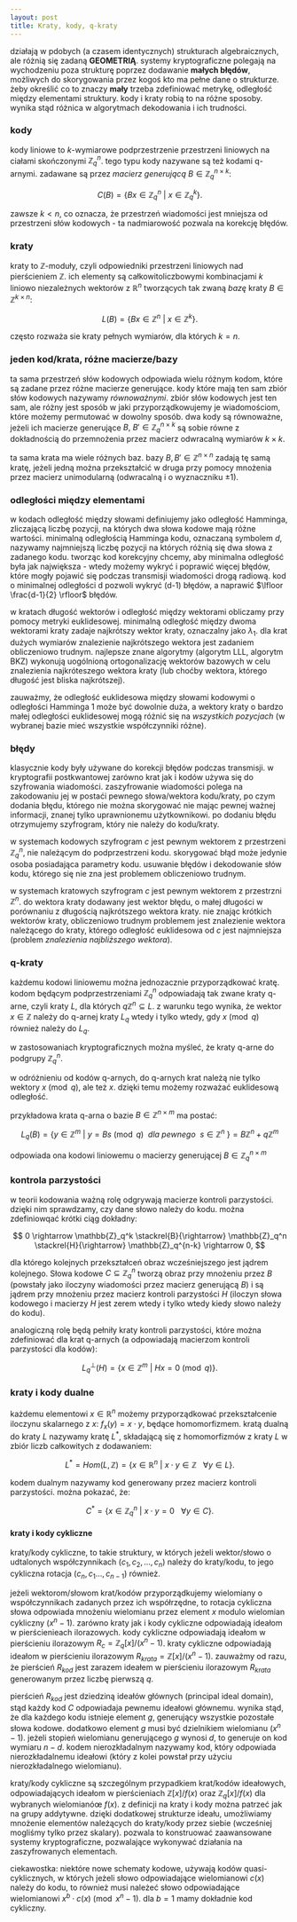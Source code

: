 ```yaml
---
layout: post
title: Kraty, kody, q-kraty
---
```


działają w pdobych (a czasem identycznych) strukturach algebraicznych, ale różnią się zadaną **GEOMETRIĄ**.
systemy kryptograficzne polegają na wychodzeniu poza strukturę poprzez dodawanie **małych błędów**,
możliwych do skorygowania przez kogoś kto ma pełne dane o strukturze. żeby określić co to znaczy **mały** trzeba zdefiniować metrykę,
odległość między elementami struktury. kody i kraty robią to na różne sposoby. wynika stąd różnica w algorytmach dekodowania i ich
trudności.

### kody

kody liniowe to $k$-wymiarowe podprzestrzenie przestrzeni liniowych na ciałami skończonymi $\mathbb{Z}_q^n$.
tego typu kody nazywane są też kodami q-arnymi. zadawane są przez *macierz generującą* $B \in \mathbb{Z}_q^{n \times k}$:

$$ C(B) = \{ Bx \in \mathbb{Z}_q^n ~|~ x \in \mathbb{Z}_q^k \}. $$

zawsze $k<n$, co oznacza, że przestrzeń wiadomości jest mniejsza od przestrzeni słów kodowych - ta nadmiarowość pozwala
na korekcję błędów.

### kraty

kraty to $\mathbb{Z}$-moduły, czyli odpowiedniki przestrzeni liniowych nad pierścieniem $\mathbb{Z}$. ich elementy są całkowitoliczbowymi
kombinacjami $k$ liniowo niezależnych wektorów z $\mathbb{R}^n$ tworzących tak zwaną *bazę* kraty $B \in \mathbb{Z}^{k \times n}$:

$$ L(B) = \{ Bx \in \mathbb{Z}^n ~|~ x \in \mathbb{Z}^k \}. $$

często rozważa sie kraty pełnych wymiarów, dla których $k=n$.

### jeden kod/krata, różne macierze/bazy

ta sama przestrzeń słów kodowych odpowiada wielu różnym kodom, które są zadane przez różne macierze generujące. kody które mają ten sam zbiór słów
kodowych nazywamy *równoważnymi*. zbiór słów kodowych jest ten sam, ale różny jest sposób w jaki przyporządkowujemy je wiadomościom, które możemy
permutować w dowolny sposób. dwa kody są równoważne, jeżeli ich macierze generujące $B,~B' \in \mathbb{Z}_q^{n \times k}$ są sobie równe z dokładnością do
przemnożenia przez macierz odwracalną wymiarów $k \times k$.

ta sama krata ma wiele różnych baz. bazy $B, B' \in \mathbb{Z}^{n \times n}$ zadają tę samą kratę, jeżeli jedną można przekształcić w druga przy
pomocy mnożenia przez macierz unimodularną (odwracalną i o wyznaczniku $\pm 1$).

### odległości między elementami

w kodach odległość między słowami definiujemy jako odległość Hamminga, zliczającą liczbę pozycji, na których dwa słowa
kodowe mają różne wartości. minimalną odległością Hamminga kodu, oznaczaną symbolem $d$, nazywamy najmniejszą liczbę pozycji na których różnią się
dwa słowa z zadanego kodu. tworząc kod korekcyjny chcemy, aby minimalna odległość była jak największa - wtedy możemy wykryć
i poprawić więcej błędów, które mogły pojawić się podczas transmisji wiadomości drogą radiową. kod o minimalnej odległości d pozwoli
wykryć (d-1) błędów, a naprawić $\lfloor \frac{d-1}{2} \rfloor$ błędów.

w kratach długość wektorów i odległość między wektorami obliczamy przy pomocy metryki euklidesowej. minimalną odległość między
dwoma wektorami kraty zadaje najkrótszy wektor kraty, oznaczalny jako $\lambda_1$. dla krat dużych wymiarów znalezienie
najkrótszego wektora jest zadaniem obliczeniowo trudnym. najlepsze znane algorytmy (algorytm LLL, algorytm BKZ) wykonują uogólnioną
ortogonalizację wektorów bazowych w celu znalezienia najkróteszego wektora kraty (lub choćby wektora, którego długość jest bliska najkrótszej).

zauważmy, że odległość euklidesowa między słowami kodowymi o odległości Hamminga 1 może być dowolnie duża, a wektory kraty o bardzo małej odległości
euklidesowej mogą różnić się na *wszystkich pozycjach* (w wybranej bazie mieć wszystkie współczynniki różne).

### błędy

klasycznie kody były używane do korekcji błędów podczas transmisji. w kryptografii postkwantowej zarówno krat jak i kodów używa się
do szyfrowania wiadomości. zaszyfrowanie wiadomości polega na zakodowaniu jej w postaći pewnego słowa/wektora kodu/kraty, po czym dodania błędu,
którego nie można skorygować nie mając pewnej ważnej informacji, znanej tylko uprawnionemu użytkownikowi. po dodaniu błędu otrzymujemy szyfrogram,
który nie należy do kodu/kraty.

w systemach kodowych szyfrogram $c$ jest pewnym wektorem z przestrzeni $\mathbb{Z}_q^n$, nie należącym do podprzestrzeni kodu. skorygować błąd
może jedynie osoba posiadająca parametry kodu. usuwanie błędów i dekodowanie słów kodu, którego się nie zna jest problemem obliczeniowo trudnym.

w systemach kratowych szyfrogram $c$ jest pewnym wektorem z przestrzni $\mathbb{Z}^n$. do wektora kraty dodawany jest wektor błędu, o małej długości
w porównaniu z długością najkrótszego wektora kraty. nie znając krótkich wektorów kraty, obliczeniowo trudnym problemem jest znalezienie
wektora należącego do kraty, którego odległość euklidesowa od $c$ jest najmniejsza (problem *znalezienia najbliższego wektora*).

### q-kraty

każdemu kodowi liniowemu można jednozacznie przyporządkować kratę. kodom będącym podprzestrzeniami $\mathbb{Z}_q^n$
odpowiadają tak zwane kraty q-arne, czyli kraty $L$, dla których $q\mathbb{Z}^n \subseteq L$. z warunku tego wynika, że
wektor $x \in \mathbb{Z}$ należy do q-arnej kraty $L_q$ wtedy i tylko wtedy, gdy $x \pmod{q}$ również należy do $L_q$.

w zastosowaniach kryptograficznych można myśleć, że kraty q-arne do podgrupy $\mathbb{Z}_q^n$.

w odróżnieniu od kodów q-arnych, do q-arnych krat należą nie tylko wektory $x \pmod{q}$, ale też $x$. dzięki temu
możemy rozważać euklidesową odległość.

przykładowa krata q-arna o bazie $B \in \mathbb{Z}^{n \times m}$ ma postać:

$$ L_q(B) = \{ y \in \mathbb{Z}^m ~|~ y = B s \pmod{q}~~dla~pewnego~~s \in \mathbb{Z}^n~\} = B \mathbb{Z}^n + q\mathbb{Z}^m$$

odpowiada ona kodowi liniowemu o macierzy generującej $B \in \mathbb{Z}_q^{n \times m}$

### kontrola parzystości

w teorii kodowania ważną rolę odgrywają macierze kontroli parzystości. dzięki nim sprawdzamy, czy dane słowo należy do kodu.
można zdefiniowqać krótki ciąg dokładny:

$$ 0 \rightarrow \mathbb{Z}_q^k \stackrel{B}{\rightarrow} \mathbb{Z}_q^n \stackrel{H}{\rightarrow} \mathbb{Z}_q^{n-k} \rightarrow 0, $$

dla którego kolejnych przekształceń obraz wcześniejszego jest jądrem kolejnego. Słowa kodowe $C \subseteq \mathbb{Z}_q^n$ tworzą obraz
przy mnożeniu przez $B$ (powstały jako iloczyny wiadomości przez macierz generującą $B$) i są jądrem przy mnożeniu przez macierz kontroli
parzystości $H$ (iloczyn słowa kodowego i macierzy $H$ jest zerem wtedy i tylko wtedy kiedy słowo należy do kodu).

analogiczną rolę będą pełniły kraty kontroli parzystości, które można zdefiniować dla krat q-arnych (a odpowiadają macierzom
kontroli parzystości dla kodów):

$$ L_q^{\perp}(H) = \{ x \in \mathbb{Z}^m ~|~ H x = 0 \pmod{q} \}. $$

### kraty i kody dualne

każdemu elementowi $x \in \mathbb{R}^n$ możemy przyporządkować przekształcenie iloczynu skalarnego z $x$: $f_x(y)=x \cdot y$, będące homomorfizmem.
kratą dualną do kraty $L$ nazywamy kratę $L^*$, składającą się z homomorfizmów z kraty $L$ w zbiór liczb całkowitych z dodawaniem:

$$ L^* = Hom(L,\mathbb{Z}) = \{ x \in \mathbb{R}^n ~|~ x \cdot y \in \mathbb{Z} ~~~ \forall y \in L \}. $$

kodem dualnym nazywamy kod generowany przez macierz kontroli parzystości. można pokazać, że:

$$ C^* = \{ x \in \mathbb{Z}_q^n ~|~ x \cdot y = 0 ~~~ \forall y \in C \}.$$

#### kraty i kody cykliczne

kraty/kody cykliczne, to takie struktury, w których jeżeli wektor/słowo o udtalonych współczynnikach $(c_1,c_2,\ldots,c_n)$
należy do kraty/kodu, to jego cykliczna rotacja $(c_n,c_1\ldots, c_{n-1})$ również.

jeżeli wektorom/słowom krat/kodów przyporządkujemy wielomiany o współczynnikach zadanych przez ich współrzędne, to rotacja cykliczna
słowa odpowiada mnożeniu wielomianu przez element $x$ modulo wielomian cykliczny $(x^n-1)$.
zarówno kraty jak i kody cykliczne odpowiadają ideałom w pierścienieach ilorazowych. kody cykliczne odpowiadają ideałom w pierścieniu
ilorazowym $R_c = \mathbb{Z}_q [x] / (x^n-1)$. kraty cykliczne odpowiadają ideałom w pierścieniu ilorazowym $R_{krata} = \mathbb{Z}[x] / (x^n-1)$.
zauważmy od razu, że pierścień $R_{kod}$ jest zarazem ideałem w pierścieniu ilorazowym $R_{krata}$ generowanym przez liczbę pierwszą $q$.

pierścień $R_{kod}$ jest dziedziną ideałów głównych (principal ideal domain), stąd każdy kod $C$ odpowiadaja pewnemu ideałowi głównemu.
wynika stąd, że dla każdego kodu istnieje element $g$, generujący wszystkie pozostałe słowa kodowe. dodatkowo element $g$ musi być dzielnikiem
wielomianu $(x^n-1)$. jeżeli stopień wielomianu generującego $g$ wynosi $d$, to generuje on kod wymiaru $n-d$. kodem nierozkładalnym nazywamy
kod, który odpowiada nierozkładalnemu ideałowi (który z kolei powstał przy użyciu nierozkładalnego wielomianu).



kraty/kody cykliczne są szczególnym przypadkiem krat/kodów ideałowych, odpowiadających ideałom w pierścieniach $\mathbb{Z}[x]/f(x)$ oraz
$\mathbb{Z}_q[x]/f(x)$ dla wybranych wielomianóœ $f(x)$. z definicji na kraty i kody można patrzeć jak na grupy addytywne.
dzięki dodatkowej strukturze ideału, umożliwiamy mnożenie elementów należących do kraty/kody przez siebie (wcześniej mogliśmy tylko przez skalary).
pozwala to konstruować zaawansowane systemy kryptograficzne, pozwalające wykonywać działania na zaszyfrowanych elementach.

ciekawostka: niektóre nowe schematy kodowe, używają kodów quasi-cyklicznych, w których jeżeli słowo odpowiadające wielomianowi $c(x)$
należy do kodu, to również musi należeć słowo odpowiadające wielomianowi $x^b \cdot c(x) \pmod{x^n-1}$. dla $b=1$ mamy dokładnie kod cykliczny.
